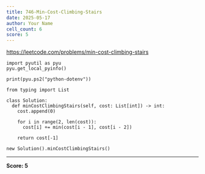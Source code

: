```yaml
---
title: 746-Min-Cost-Climbing-Stairs
date: 2025-05-17
author: Your Name
cell_count: 6
score: 5
---
```


https://leetcode.com/problems/min-cost-climbing-stairs


```
import pyutil as pyu
pyu.get_local_pyinfo()
```


```
print(pyu.ps2("python-dotenv"))
```


```
from typing import List
```


```
class Solution:
  def minCostClimbingStairs(self, cost: List[int]) -> int:
    cost.append(0)

    for i in range(2, len(cost)):
      cost[i] += min(cost[i - 1], cost[i - 2])

    return cost[-1]
```


```
new Solution().minCostClimbingStairs()
```


---
**Score: 5**